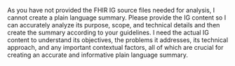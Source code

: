 As you have not provided the FHIR IG source files needed for analysis, I cannot create a plain language summary. Please provide the IG content so I can accurately analyze its purpose, scope, and technical details and then create the summary according to your guidelines. I need the actual IG content to understand its objectives, the problems it addresses, its technical approach, and any important contextual factors, all of which are crucial for creating an accurate and informative plain language summary. 
